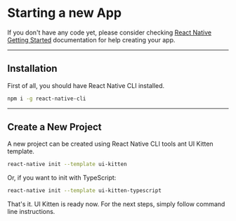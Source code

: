 # Starting a new App

If you don't have any code yet, please consider checking <a href="https://facebook.github.io/react-native/docs/getting-started" target="_blank">React Native Getting Started</a> documentation for help creating your app.

<hr>

## Installation

First of all, you should have React Native CLI installed.

```bash
npm i -g react-native-cli
```

<hr>

## Create a New Project

A new project can be created using React Native CLI tools ant UI Kitten template.

```bash
react-native init --template ui-kitten
```

Or, if you want to init with TypeScript:
```bash
react-native init --template ui-kitten-typescript
```

That's it. UI Kitten is ready now. For the next steps, simply follow command line instructions.
